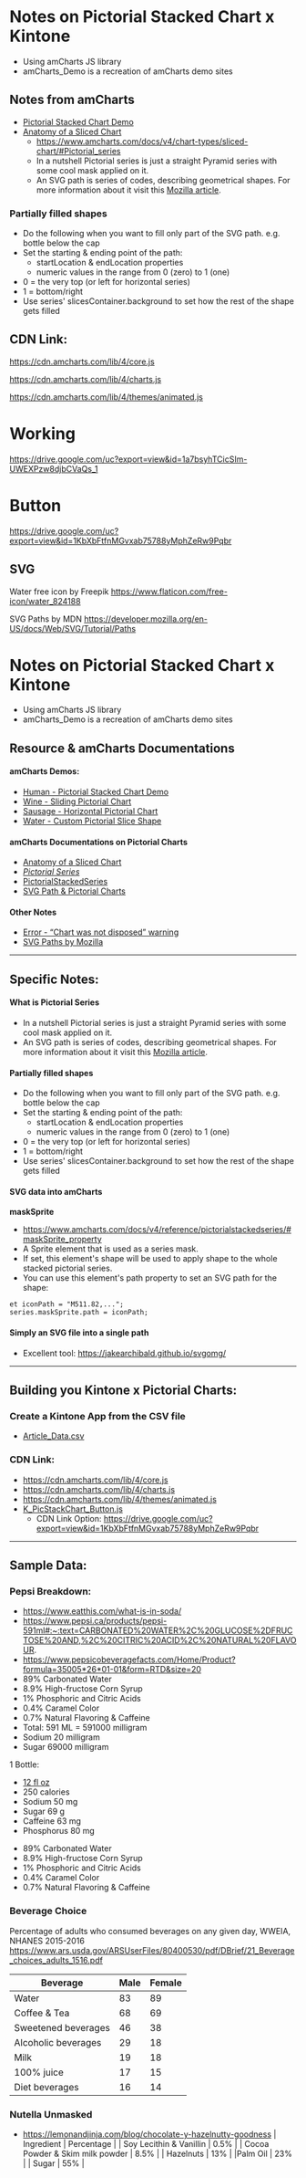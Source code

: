 # Notes on Pictorial Stacked Chart x Kintone
* Using amCharts JS library
* amCharts_Demo is a recreation of amCharts demo sites

## Notes from amCharts
* [Pictorial Stacked Chart Demo](https://www.amcharts.com/demos/pictorial-stacked-chart/)
* [Anatomy of a Sliced Chart](https://www.amcharts.com/docs/v4/chart-types/sliced-chart/)
  * https://www.amcharts.com/docs/v4/chart-types/sliced-chart/#Pictorial_series
  * In a nutshell Pictorial series is just a straight Pyramid series with some cool mask applied on it.
  * An SVG path is series of codes, describing geometrical shapes. For more information about it visit this [Mozilla article](https://developer.mozilla.org/en-US/docs/Web/SVG/Tutorial/Paths).

### Partially filled shapes
* Do the following when you want to fill only part of the SVG path. e.g. bottle below the cap
* Set the starting & ending point of the path:
  * startLocation & endLocation properties
  * numeric values in the range from 0 (zero) to 1 (one)
* 0 = the very top (or left for horizontal series)
* 1 = bottom/right
* Use series' slicesContainer.background to set how the rest of the shape gets filled

## CDN Link:
https://cdn.amcharts.com/lib/4/core.js

https://cdn.amcharts.com/lib/4/charts.js

https://cdn.amcharts.com/lib/4/themes/animated.js

# Working
https://drive.google.com/uc?export=view&id=1a7bsyhTCicSIm-UWEXPzw8djbCVaQs_1

# Button
https://drive.google.com/uc?export=view&id=1KbXbFtfnMGvxab75788yMphZeRw9Pqbr

## SVG
Water free icon by Freepik
https://www.flaticon.com/free-icon/water_824188

SVG Paths by MDN
https://developer.mozilla.org/en-US/docs/Web/SVG/Tutorial/Paths



# Notes on Pictorial Stacked Chart x Kintone
- Using amCharts JS library
- amCharts_Demo is a recreation of amCharts demo sites

## Resource & amCharts Documentations
#### amCharts Demos:
  - [Human - Pictorial Stacked Chart Demo](https://www.amcharts.com/demos/pictorial-stacked-chart/)
  - [Wine - Sliding Pictorial Chart](https://www.amcharts.com/demos/pictorial-chart/)
  - [Sausage - Horizontal Pictorial Chart](https://www.amcharts.com/demos/horizontal-pictorial-chart/)
  - [Water - Custom Pictorial Slice Shape](https://www.amcharts.com/demos/custom-pictorial-slice-shape/)

#### amCharts Documentations on Pictorial Charts
- [Anatomy of a Sliced Chart](https://www.amcharts.com/docs/v4/chart-types/sliced-chart/)
- [*Pictorial Series*](https://www.amcharts.com/docs/v4/chart-types/sliced-chart/#Pictorial_series)
- [PictorialStackedSeries](https://www.amcharts.com/docs/v4/reference/pictorialstackedseries/)
- [SVG Path & Pictorial Charts](https://www.amcharts.com/docs/v4/reference/pictorialstackedseries/#maskSprite_property)

#### Other Notes
- [Error - “Chart was not disposed” warning](https://www.amcharts.com/docs/v4/tutorials/chart-was-not-disposed/)
- [SVG Paths by Mozilla](https://developer.mozilla.org/ja/docs/Web/SVG/Tutorial/Paths)

---

## Specific Notes:
#### What is Pictorial Series
- In a nutshell Pictorial series is just a straight Pyramid series with some cool mask applied on it.
- An SVG path is series of codes, describing geometrical shapes. For more information about it visit this [Mozilla article](https://developer.mozilla.org/en-US/docs/Web/SVG/Tutorial/Paths).

#### Partially filled shapes
- Do the following when you want to fill only part of the SVG path. e.g. bottle below the cap
- Set the starting & ending point of the path:
  - startLocation & endLocation properties
  - numeric values in the range from 0 (zero) to 1 (one)
- 0 = the very top (or left for horizontal series)
- 1 = bottom/right
- Use series' slicesContainer.background to set how the rest of the shape gets filled

#### SVG data into amCharts
**maskSprite**
* https://www.amcharts.com/docs/v4/reference/pictorialstackedseries/#maskSprite_property
* A Sprite element that is used as a series mask.
* If set, this element's shape will be used to apply shape to the whole stacked pictorial series.
* You can use this element's path property to set an SVG path for the shape:
```
et iconPath = "M511.82,...";
series.maskSprite.path = iconPath;
```

#### Simply an SVG file into a single path
- Excellent tool: https://jakearchibald.github.io/svgomg/

---

## Building you Kintone x Pictorial Charts:
### Create a Kintone App from the CSV file
- [Article_Data.csv](Article_Data.csv)
### CDN Link:
- https://cdn.amcharts.com/lib/4/core.js
- https://cdn.amcharts.com/lib/4/charts.js
- https://cdn.amcharts.com/lib/4/themes/animated.js
- [K_PicStackChart_Button.js](K_PicStackChart_Button.js)
  - CDN Link Option: https://drive.google.com/uc?export=view&id=1KbXbFtfnMGvxab75788yMphZeRw9Pqbr

---

## Sample Data:
### Pepsi Breakdown:
- https://www.eatthis.com/what-is-in-soda/
- https://www.pepsi.ca/products/pepsi-591ml#:~:text=CARBONATED%20WATER%2C%20GLUCOSE%2DFRUCTOSE%20AND,%2C%20CITRIC%20ACID%2C%20NATURAL%20FLAVOUR.
- https://www.pepsicobeveragefacts.com/Home/Product?formula=35005*26*01-01&form=RTD&size=20
- 89% Carbonated Water
- 8.9% High-fructose Corn Syrup
- 1% Phosphoric and Citric Acids
- 0.4% Caramel Color
- 0.7% Natural Flavoring & Caffeine
- Total: 591 ML = 591000 milligram
- Sodium 20 milligram
- Sugar 69000 milligram

1 Bottle:
* [12 fl oz](https://www.pepsicobeveragefacts.com/Home/Product?formula=35005*26*01-01&form=RTD&size=20)
* 250 calories
* Sodium 50 mg
* Sugar 69 g
* Caffeine 63 mg
* Phosphorus 80 mg

- 89% Carbonated Water
- 8.9% High-fructose Corn Syrup
- 1% Phosphoric and Citric Acids
- 0.4% Caramel Color
- 0.7% Natural Flavoring & Caffeine

### Beverage Choice
Percentage of adults who consumed beverages on any
given day, WWEIA, NHANES 2015-2016
https://www.ars.usda.gov/ARSUserFiles/80400530/pdf/DBrief/21_Beverage_choices_adults_1516.pdf

| Beverage            | Male | Female |
| ------------------- | ---- | ------ |
| Water               | 83   | 89     |
| Coffee & Tea        | 68   | 69     |
| Sweetened beverages | 46   | 38     |
| Alcoholic beverages | 29   | 18     |
| Milk                | 19   | 18     |
| 100% juice          | 17   | 15     |
| Diet beverages      | 16   | 14     |


### Nutella Unmasked
* https://lemonandjinja.com/blog/chocolate-y-hazelnutty-goodness
| Ingredient | Percentage |
| Soy Lecithin & Vanillin | 0.5% |
| Cocoa Powder & Skim milk powder | 8.5% |
| Hazelnuts | 13% |
|Palm Oil | 23% |
| Sugar | 55% |
